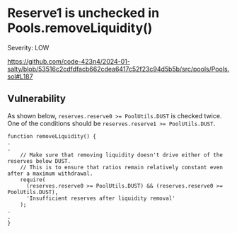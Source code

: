 # Reserve1 is unchecked in Pools.removeLiquidity()

Severity: LOW

https://github.com/code-423n4/2024-01-salty/blob/53516c2cdfdfacb662cdea6417c52f23c94d5b5b/src/pools/Pools.sol#L187

## Vulnerability
As shown below, `reserves.reserve0 >= PoolUtils.DUST` is checked twice. One of the conditions should be `reserves.reserve1 >= PoolUtils.DUST`.

```solidity
function removeLiquidity() {
.
.
    // Make sure that removing liquidity doesn't drive either of the reserves below DUST.
    // This is to ensure that ratios remain relatively constant even after a maximum withdrawal.
    require(
      (reserves.reserve0 >= PoolUtils.DUST) && (reserves.reserve0 >= PoolUtils.DUST),
      'Insufficient reserves after liquidity removal'
    );
.
.
}
```